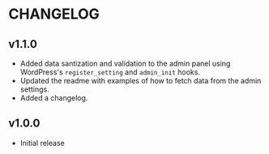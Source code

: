 # CHANGELOG

## v1.1.0

* Added data santization and validation to the admin panel using WordPress's `register_setting` and `admin_init` hooks.
* Updated the readme with examples of how to fetch data from the admin settings.
* Added a changelog.


## v1.0.0

* Initial release
